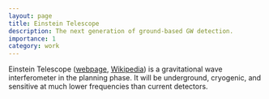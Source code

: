```yaml
---
layout: page
title: Einstein Telescope
description: The next generation of ground-based GW detection.
importance: 1
category: work
---
```


Einstein Telescope ([webpage](https://www.et-gw.eu/), [Wikipedia](https://en.wikipedia.org/wiki/Einstein_Telescope))
is a gravitational wave interferometer in the planning phase. 
It will be underground, cryogenic, and sensitive at much lower frequencies 
than current detectors.
